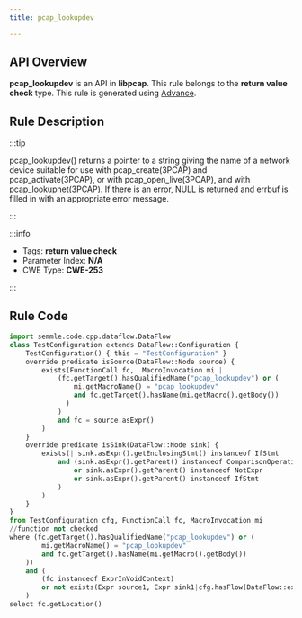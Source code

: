 ```yaml
---
title: pcap_lookupdev

---
```



## API Overview
**pcap_lookupdev** is an API in **libpcap**. This rule belongs to the **return value check** type. This rule is generated using [Advance](../../tools/Advance).
## Rule Description

:::tip

pcap_lookupdev() returns a pointer to a string giving the name of a network device suitable for use with pcap_create(3PCAP) and pcap_activate(3PCAP), or with pcap_open_live(3PCAP), and with pcap_lookupnet(3PCAP). If there is an error, NULL is returned and errbuf is filled in with an appropriate error message.

:::

:::info

- Tags: **return value check**
- Parameter Index: **N/A**
- CWE Type: **CWE-253**

:::

## Rule Code
```python
import semmle.code.cpp.dataflow.DataFlow
class TestConfiguration extends DataFlow::Configuration {
    TestConfiguration() { this = "TestConfiguration" }
    override predicate isSource(DataFlow::Node source) {
        exists(FunctionCall fc,  MacroInvocation mi |
            (fc.getTarget().hasQualifiedName("pcap_lookupdev") or (
                mi.getMacroName() = "pcap_lookupdev"
                and fc.getTarget().hasName(mi.getMacro().getBody())
              )
            )
            and fc = source.asExpr()
        )
    }
    override predicate isSink(DataFlow::Node sink) {
        exists(| sink.asExpr().getEnclosingStmt() instanceof IfStmt
            and (sink.asExpr().getParent() instanceof ComparisonOperation
                or sink.asExpr().getParent() instanceof NotExpr
                or sink.asExpr().getParent() instanceof IfStmt
            )
        )
    }
}
from TestConfiguration cfg, FunctionCall fc, MacroInvocation mi
//function not checked
where (fc.getTarget().hasQualifiedName("pcap_lookupdev") or (
        mi.getMacroName() = "pcap_lookupdev"
        and fc.getTarget().hasName(mi.getMacro().getBody())
    ))
    and (
        (fc instanceof ExprInVoidContext)
        or not exists(Expr source1, Expr sink1|cfg.hasFlow(DataFlow::exprNode(source1), DataFlow::exprNode(sink1)) and fc = source1)
    )
select fc.getLocation()
```